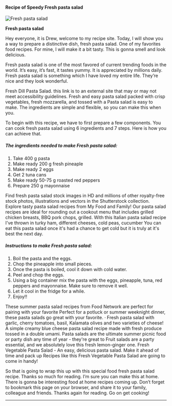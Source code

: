             

#### Recipe of Speedy Fresh pasta salad

![Fresh pasta salad](https://img-global.cpcdn.com/recipes/86fcd898c5d0984b/751x532cq70/fresh-pasta-salad-recipe-main-photo.jpg)

**Fresh pasta salad**

Hey everyone, it is Drew, welcome to my recipe site. Today, I will show you a way to prepare a distinctive dish, fresh pasta salad. One of my favorites food recipes. For mine, I will make it a bit tasty. This is gonna smell and look delicious.

Fresh pasta salad is one of the most favored of current trending foods in the world. It’s easy, it’s fast, it tastes yummy. It is appreciated by millions daily. Fresh pasta salad is something which I have loved my entire life. They’re nice and they look wonderful.

Fresh Dill Pasta Salad. this link is to an external site that may or may not meet accessibility guidelines. Fresh and easy pasta salad packed with crisp vegetables, fresh mozzarella, and tossed with a Pasta salad is easy to make. The ingredients are simple and flexible, so you can make this when you.

To begin with this recipe, we have to first prepare a few components. You can cook fresh pasta salad using 6 ingredients and 7 steps. Here is how you can achieve that.

##### The ingredients needed to make Fresh pasta salad:

1.  Take 400 g pasta
2.  Make ready 200 g fresh pineaple
3.  Make ready 2 eggs
4.  Get 2 tuna cans
5.  Make ready 50-75 g roasted red peppers
6.  Prepare 250 g mayonnaise

Find fresh pasta salad stock images in HD and millions of other royalty-free stock photos, illustrations and vectors in the Shutterstock collection. Explore tasty pasta salad recipes from My Food and Family! Our pasta salad recipes are ideal for rounding out a cookout menu that includes grilled chicken breasts, BBQ pork chops, grilled. With this Italian pasta salad recipe I've thrown in turky ham, different cheeses, cold peas, cucumber You can eat this pasta salad once it's had a chance to get cold but it is truly at it's best the next day.

##### Instructions to make Fresh pasta salad:

1.  Boil the pasta and the eggs.
2.  Chop the pineapple into small pieces.
3.  Once the pasta is boiled, cool it down with cold water.
4.  Peel and chop the eggs.
5.  Using a big container mix the pasta with the eggs, pineapple, tuna, red peppers and mayonnaise. Make sure to remove it well.
6.  Let it cool in the fridge for a while.
7.  Enjoy!!

These summer pasta salad recipes from Food Network are perfect for pairing with your favorite Perfect for a potluck or summer weeknight dinner, these pasta salads go great with your favorite. · Fresh pasta salad with garlic, cherry tomatoes, basil, Kalamata olives and two varieties of cheese! A simple creamy blue cheese pasta salad recipe made with fresh produce tossed in a double umami. Pasta salads are the ultimate summer picnic food or party dish any time of year - they're great to Fruit salads are a party essential, and we absolutely love this fresh lemon-ginger one. Fresh Vegetable Pasta Salad - An easy, delicious pasta salad. Make it ahead of time and pack up Recipes like this Fresh Vegetable Pasta Salad are going to come in handy!

So that is going to wrap this up with this special food fresh pasta salad recipe. Thanks so much for reading. I’m sure you can make this at home. There is gonna be interesting food at home recipes coming up. Don’t forget to bookmark this page on your browser, and share it to your family, colleague and friends. Thanks again for reading. Go on get cooking!

* * *